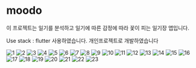 # moodo
이 프로젝트는 일기를 분석하고 일기에 따른 감정에 따라 꽃이 피는 일기장 앱입니다. 
<br>

Use stack : flutter 사용하였습니다.
개인프로젝트로 개발하였습니다

![1](https://github.com/user-attachments/assets/ccc3de1c-1467-4376-9262-fabe45f09475)
![2](https://github.com/user-attachments/assets/51352c1e-5e54-429b-be0f-98f8e335f646)
![3](https://github.com/user-attachments/assets/ce81717d-6a26-4d01-bd6b-8b63a943342e)
![4](https://github.com/user-attachments/assets/d3b9e328-2314-476c-be68-878c24344bc1)
![5](https://github.com/user-attachments/assets/a484ab55-18c6-4e1c-bb7b-fe74f54c99d5)
![6](https://github.com/user-attachments/assets/82db658e-eb11-41f9-bda6-ebd58de94d41)
![7](https://github.com/user-attachments/assets/2216705d-0fad-4e38-84da-9e38b3e76e46)
![8](https://github.com/user-attachments/assets/7abed8e6-4da0-4e51-88f4-074ced06ba77)
![9](https://github.com/user-attachments/assets/6ea30e54-3f81-4c9b-83cd-6b9403e4c0c7)
![10](https://github.com/user-attachments/assets/87aa5173-2879-4255-8d43-c8d09ae83b79)
![11](https://github.com/user-attachments/assets/72e39c73-f864-407b-8714-688f63a152d7)
![12](https://github.com/user-attachments/assets/8be3ec67-7715-4892-ad54-a1aafd8c2822)
![13](https://github.com/user-attachments/assets/6081efe0-a8ed-465f-8157-ae8222bf3958)
![14](https://github.com/user-attachments/assets/3ecb3ff4-cdd8-4127-a79d-ac83642b9a40)
![15](https://github.com/user-attachments/assets/7b317555-fa01-4a8d-ae58-88566e642626)
![16](https://github.com/user-attachments/assets/479a3661-b015-4e70-b3b4-05f0576c501c)
![17](https://github.com/user-attachments/assets/31e2c84b-a27e-462a-8ba7-d502a5cdff3a)
![18](https://github.com/user-attachments/assets/9b69d294-35bd-4369-a3f4-7e4e9c7d75fa)
![19](https://github.com/user-attachments/assets/6c5bf9d8-d113-4901-88c4-7fca000edd67)
![20](https://github.com/user-attachments/assets/ed8122ac-70d9-4ac0-a508-0ea96ee9074e)
![21](https://github.com/user-attachments/assets/7ec3ef8b-ac7e-43bb-9de4-48c5fd4fe2c6)
![22](https://github.com/user-attachments/assets/622e9789-10a0-4306-964a-1b293d4156c0)
![23](https://github.com/user-attachments/assets/32b13e2b-022e-44f9-9887-d8271b50d070)
